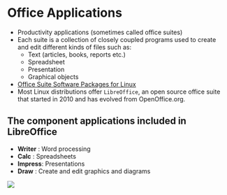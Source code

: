 # Office Applications

- Productivity applications (sometimes called office suites)
- Each suite is a collection of closely coupled programs used to create and edit different kinds of files such as:
    * Text (articles, books, reports etc.)
    * Spreadsheet
    * Presentation
    * Graphical objects
- [Office Suite Software Packages for Linux](https://courses.edx.org/asset-v1:LinuxFoundationX+LFS101x.2+1T2015+type@asset+block/office_suite_software_packages_for_Linux.pdf)
- Most Linux distributions offer `LibreOffice`, an open source office suite that started in 2010 and has evolved from OpenOffice.org.  

## The component applications included in LibreOffice
- **Writer** : Word processing
- **Calc**   : Spreadsheets
- **Impress**: Presentations
- **Draw**   : Create and edit graphics and diagrams

![](https://d37djvu3ytnwxt.cloudfront.net/asset-v1:LinuxFoundationX+LFS101x.2+1T2015+type@asset+block/LFS01_ch17_screen07.jpg)
